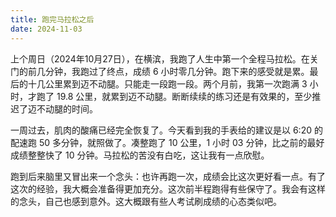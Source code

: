```yaml
---
title: 跑完马拉松之后
date: 2024-11-03
---
```

上个周日（2024年10月27日），在横滨，我跑了人生中第一个全程马拉松。在关门的前几分钟，我跑过了终点，成绩 6 小时零几分钟。跑下来的感受就是累。最后的十几公里累到迈不动腿。只能走一段跑一段。两个月前，我第一次跑满 3 小时，才跑了 19.8 公里，就累到迈不动腿。断断续续的练习还是有效果的，至少推迟了迈不动腿的时间。

一周过去，肌肉的酸痛已经完全恢复了。今天看到我的手表给的建议是以 6:20 的配速跑 50 多分钟，就照做了。凑整跑了 10 公里，1 小时 03 分钟，比之前的最好成绩整整快了 10 分钟。马拉松的苦没有白吃，这让我有一点欣慰。

跑到后来脑里又冒出来一个念头：也许再跑一次，成绩会比这次更好看一点。有了这次的经验，我大概会准备得更加充分。这次前半程跑得有些保守了。我会有这样的念头，自己也感到意外。这大概跟有些人考试刷成绩的心态类似吧。